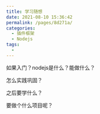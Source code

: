 ```yaml
---
title: 学习随想
date: 2021-08-10 15:36:42
permalink: /pages/8d271a/
categories:
  - 插件框架
  - Nodejs
tags:
  - 
---
```


如果入门？nodejs是什么？能做什么？

怎么实践巩固？

之后要学什么？

要做个什么项目呢？
